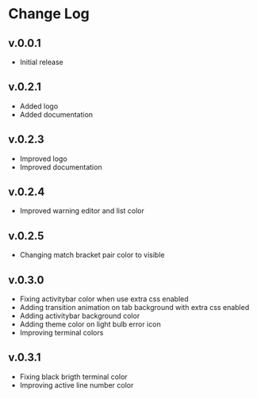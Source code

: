 # Change Log

## v.0.0.1
- Initial release

## v.0.2.1
- Added logo
- Added documentation

## v.0.2.3
- Improved logo
- Improved documentation

## v.0.2.4
- Improved warning editor and list color

## v.0.2.5
- Changing match bracket pair color to visible

## v.0.3.0
- Fixing activitybar color when use extra css enabled
- Adding transition animation on tab background with extra css enabled
- Adding activitybar background color
- Adding theme color on light bulb error icon
- Improving terminal colors

## v.0.3.1
- Fixing black brigth terminal color
- Improving active line number color